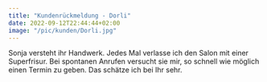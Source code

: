 ```yaml
---
title: "Kundenrückmeldung - Dorli"
date: 2022-09-12T22:44:44+02:00
image: "/pic/kunden/Dorli.jpg"
---
```

Sonja versteht ihr Handwerk. Jedes Mal verlasse ich den Salon mit einer Superfrisur. 
Bei spontanen Anrufen versucht sie mir, so schnell wie möglich einen Termin zu geben. 
Das schätze ich bei Ihr sehr.				
